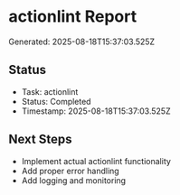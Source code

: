 # actionlint Report

Generated: 2025-08-18T15:37:03.525Z

## Status
- Task: actionlint
- Status: Completed
- Timestamp: 2025-08-18T15:37:03.525Z

## Next Steps
- Implement actual actionlint functionality
- Add proper error handling
- Add logging and monitoring
